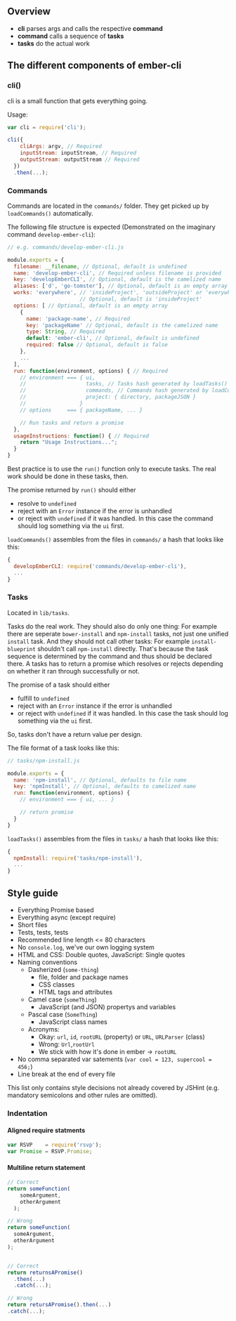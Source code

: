 ## Overview

- **cli** parses args and calls the respective **command**
- **command** calls a sequence of **tasks**
- **tasks** do the actual work

## The different components of ember-cli
### cli()
cli is a small function that gets everything going.

Usage:
``` JavaScript
var cli = require('cli');

cli({
    cliArgs: argv, // Required
    inputStream: inputStream, // Required
    outputStream: outputStream // Required
  })
  .then(...);
```

### Commands
Commands are located in the `commands/` folder. They get picked up by
`loadCommands()` automatically.

The following file structure is expected (Demonstrated on the imaginary
command `develop-ember-cli`):
``` JavaScript
// e.g. commands/develop-ember-cli.js

module.exports = {
  filename: __filename, // Optional, default is undefined
  name: 'develop-ember-cli', // Required unless filename is provided
  key: 'developEmberCLI', // Optional, default is the camelized name
  aliases: ['d', 'go-tomster'], // Optional, default is an empty array
  works: 'everywhere', // 'insideProject', 'outsideProject' or 'everywhere'
                       // Optional, default is 'insideProject'
  options: [ // Optional, default is an empty array
    {
      name: 'package-name', // Required
      key: 'packageName' // Optional, default is the camelized name
      type: String, // Required
      default: 'ember-cli', // Optional, default is undefined
      required: false // Optional, default is false
    },
    ...
  ],
  run: function(environment, options) { // Required
    // environment === { ui,
    //                   tasks, // Tasks hash generated by loadTasks()
    //                   commands, // Commands hash generated by loadCommands()
    //                   project: { directory, packageJSON }
    //                 }
    // options     === { packageName, ... }

    // Run tasks and return a promise
  },
  usageInstructions: function() { // Required
    return "Usage Instructions...";
  }
}
```

Best practice is to use the `run()` function only to execute tasks. The real
work should be done in these tasks, then.

The promise returned by `run()` should either
- resolve to `undefined`
- reject with an `Error` instance if the error is unhandled
- or reject with `undefined` if it was handled. In this case the command
should log something via the `ui` first.

`loadCommands()` assembles from the files in `commands/` a hash that looks
like this:
``` JavaScript
{
  developEmberCLI: require('commands/develop-ember-cli'),
  ...
}
```

### Tasks
Located in `lib/tasks`.

Tasks do the real work. They should also do only one thing: For example there
are seperate `bower-install` and `npm-install` tasks, not just one unified
`install` task. And they should not call other tasks: For example
`install-blueprint` shouldn't call `npm-install` directly. That's because the
task sequence is determined by the command and thus should be declared there.
A tasks has to return a promise which resolves or rejects depending on whether
it ran through successfully or not.

The promise of a task should either
- fulfill to `undefined`
- reject with an `Error` instance if the error is unhandled
- or reject with `undefined` if it was handled. In this case the task should
log something via the `ui` first.

So, tasks don't have a return value per design.

The file format of a task looks like this:
``` JavaScript
// tasks/npm-install.js

module.exports = {
  name: 'npm-install', // Optional, defaults to file name
  key: 'npmInstall', // Optional, defaults to camelized name
  run: function(environment, options) {
    // environment === { ui, ... }

    // return promise
  }
}
```

`loadTasks()` assembles from the files in `tasks/` a hash that looks like this:
``` JavaScript
{
  npmInstall: require('tasks/npm-install'),
  ...
}
```

## Style guide
- Everything Promise based
- Everything async (except require)
- Short files
- Tests, tests, tests
- Recommended line length <= 80 characters
- No `console.log`, we've our own logging system
- HTML and CSS: Double quotes, JavaScript: Single quotes
- Naming conventions
  - Dasherized (`some-thing`)
    - file, folder and package names
    - CSS classes
    - HTML tags and attributes
  - Camel case (`someThing`)
    - JavaScript (and JSON) propertys and variables
  - Pascal case (`SomeThing`)
    - JavaScript class names
  - Acronyms:
    - Okay: `url`, `id`, `rootURL` (property) or `URL`, `URLParser` (class)
    - Wrong: `Url`,`rootUrl`
    - We stick with how it's done in ember -> `rootURL`
- No comma separated var satements (`var cool = 123, supercool = 456;`)
- Line break at the end of every file

This list only contains style decisions not already covered by JSHint (e.g.
mandatory semicolons and other rules are omitted).

### Indentation
#### Aligned require statments
``` JavaScript
var RSVP    = require('rsvp');
var Promise = RSVP.Promise;
```

#### Multiline return statement
``` JavaScript
// Correct
return someFunction(
    someArgument,
    otherArgument
  );

// Wrong
return someFunction(
  someArgument,
  otherArgument
);


// Correct
return returnsAPromise()
  .then(...)
  .catch(...);

// Wrong
return retursAPromise().then(...)
.catch(...);
```
